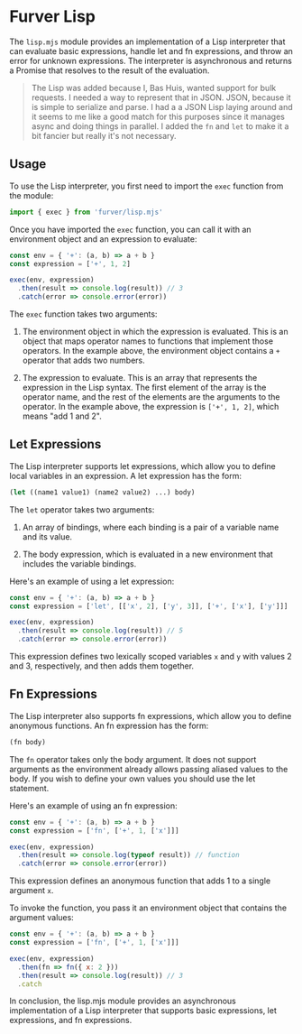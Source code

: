 # Furver Lisp

The `lisp.mjs` module provides an implementation of a Lisp interpreter that can
evaluate basic expressions, handle let and fn expressions, and throw an error
for unknown expressions. The interpreter is asynchronous and returns a Promise
that resolves to the result of the evaluation.


> The Lisp was added because I, Bas Huis, wanted support for bulk requests.
> I needed a way to represent that in JSON. JSON, because it is simple to
> serialize and parse. I had a a JSON Lisp laying around and it seems to me
> like a good match for this purposes since it manages async and doing things
> in parallel. I added the `fn` and `let` to make it a bit fancier but really
> it's not necessary.

Usage
-----

To use the Lisp interpreter, you first need to import the `exec` function from
the module:

```javascript
import { exec } from 'furver/lisp.mjs'
```

Once you have imported the `exec` function, you can call it with an environment
object and an expression to evaluate:

```javascript
const env = { '+': (a, b) => a + b }
const expression = ['+', 1, 2]

exec(env, expression)
  .then(result => console.log(result)) // 3
  .catch(error => console.error(error))
```

The `exec` function takes two arguments:

1. The environment object in which the expression is evaluated. This is an
   object that maps operator names to functions that implement those operators.
   In the example above, the environment object contains a `+` operator that
   adds two numbers.

2. The expression to evaluate. This is an array that represents the expression
   in the Lisp syntax. The first element of the array is the operator name, and
   the rest of the elements are the arguments to the operator. In the example
   above, the expression is `['+', 1, 2]`, which means "add 1 and 2".

Let Expressions
---------------

The Lisp interpreter supports let expressions, which allow you to define local
variables in an expression. A let expression has the form:

```lisp
(let ((name1 value1) (name2 value2) ...) body)
```

The `let` operator takes two arguments:

1. An array of bindings, where each binding is a pair of a variable name and
   its value.

2. The body expression, which is evaluated in a new environment that includes
   the variable bindings.

Here's an example of using a let expression:

```javascript
const env = { '+': (a, b) => a + b }
const expression = ['let', [['x', 2], ['y', 3]], ['+', ['x'], ['y']]]

exec(env, expression)
  .then(result => console.log(result)) // 5
  .catch(error => console.error(error))
```

This expression defines two lexically scoped variables `x` and `y` with values
2 and 3, respectively, and then adds them together.

Fn Expressions
--------------

The Lisp interpreter also supports fn expressions, which allow you to define
anonymous functions. An fn expression has the form:

```lisp
(fn body)
```

The `fn` operator takes only the body argument. It does not support arguments
as the environment already allows passing aliased values to the body. If you
wish to define your own values you should use the let statement.

Here's an example of using an fn expression:

```javascript
const env = { '+': (a, b) => a + b }
const expression = ['fn', ['+', 1, ['x']]]

exec(env, expression)
  .then(result => console.log(typeof result)) // function
  .catch(error => console.error(error))
```

This expression defines an anonymous function that adds 1 to a single argument
`x`.

To invoke the function, you pass it an environment object that contains the
argument values:

```javascript
const env = { '+': (a, b) => a + b }
const expression = ['fn', ['+', 1, ['x']]]

exec(env, expression)
  .then(fn => fn({ x: 2 }))
  .then(result => console.log(result)) // 3
  .catch
```


In conclusion, the lisp.mjs module provides an asynchronous implementation of
a Lisp interpreter that supports basic expressions, let expressions, and fn
expressions.
